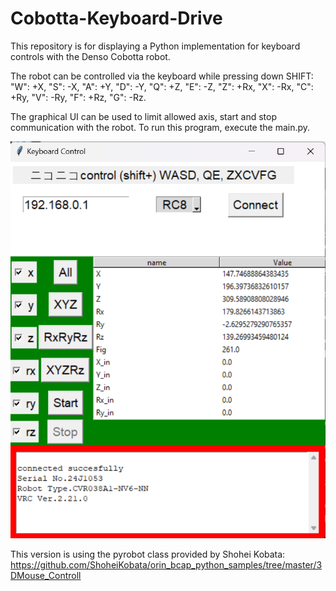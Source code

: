 # Cobotta-Keyboard-Drive
This repository is for displaying a Python implementation for keyboard controls with the Denso Cobotta robot.

The robot can be controlled via the keyboard while pressing down SHIFT:
"W": +X, "S": -X, 
"A": +Y, "D": -Y, 
"Q": +Z, "E": -Z,
"Z": +Rx, "X": -Rx, 
"C": +Ry, "V": -Ry, 
"F": +Rz, "G": -Rz.

The graphical UI can be used to limit allowed axis, start and stop communication with the robot. To run this program, execute the main.py.

![Graphical UI](img/GUI.png)

This version is using the pyrobot class provided by Shohei Kobata:
https://github.com/ShoheiKobata/orin_bcap_python_samples/tree/master/3DMouse_Controll
